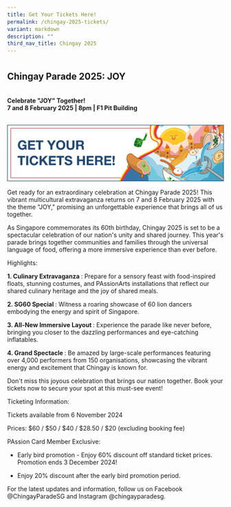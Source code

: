 ```yaml
---
title: Get Your Tickets Here!
permalink: /chingay-2025-tickets/
variant: markdown
description: ""
third_nav_title: Chingay 2025
---
```

<h1></h1>
<h2>Chingay Parade 2025: JOY</h2>
<br><b>Celebrate "JOY" Together!</b><br>
<b>7 and 8 February 2025 | 8pm | F1 Pit Building</b><br>
<br>

<a target="_blank" href="https://sistic.com.sg/events/chingay0225/"><img src="/images/Chingay2025/Ticketing_Banner_3.png"></a>

<p>Get ready for an extraordinary celebration at Chingay Parade 2025! This
vibrant multicultural extravaganza returns on 7 and 8 February 2025 with the theme "JOY," promising
an unforgettable experience that brings all of us together.</p>

<p>As Singapore commemorates its 60th birthday, Chingay 2025 is set to be
a spectacular celebration of our nation's unity and shared journey. This
year's parade brings together communities and families through the universal
language of food, offering a more immersive experience than ever before.</p>
<p>Highlights:</p>

<p> <strong>1. Culinary Extravaganza </strong>: Prepare for a sensory feast with food-inspired
floats, stunning costumes, and PAssionArts installations that reflect our
shared culinary heritage and the joy of shared meals.</p>

<p> <strong>2. SG60 Special </strong>: Witness a roaring showcase of 60 lion dancers embodying
the energy and spirit of Singapore.</p>

<p><strong> 3. All-New Immersive Layout </strong>: Experience the parade like never before, bringing
you closer to the dazzling performances and eye-catching inflatables.</p>

<p><strong>4. Grand Spectacle </strong>: Be amazed by large-scale performances featuring over 4,000 performers from 150 organisations, showcasing the vibrant energy and excitement that Chingay is known for.</p>

<p>Don't miss this joyous celebration that brings our nation together. Book
your tickets now to secure your spot at this must-see event!</p>
<p>Ticketing Information:</p>

<p>Tickets available from 6 November 2024</p>

<p>Prices: $60 / $50 / $40 / $28.50 / $20 (excluding booking fee)</p>

<p>PAssion Card Member Exclusive:</p>
<ul data-tight="true" class="tight">
<li>
<p>Early bird promotion - Enjoy 60% discount off standard ticket prices. Promotion ends 3 December 2024!</p>
</li>
<li>
<p>Enjoy 20% discount after the early bird promotion period.</p>
</li>
</ul>


For the latest updates and information, follow us on Facebook @ChingayParadeSG and Instagram @chingayparadesg.